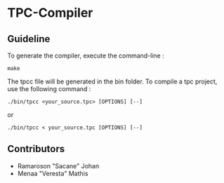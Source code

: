 # TPC-Compiler


## Guideline

To generate the compiler, execute the command-line :
```shell
make
```

The tpcc file will be generated in the bin folder. 
To compile a tpc project, use the following command : 
```shell
./bin/tpcc <your_source.tpc> [OPTIONS] [--]
```
or 
```shell
./bin/tpcc < your_source.tpc [OPTIONS] [--]
```

## Contributors
- Ramaroson "Sacane" Johan
- Menaa "Veresta" Mathis
